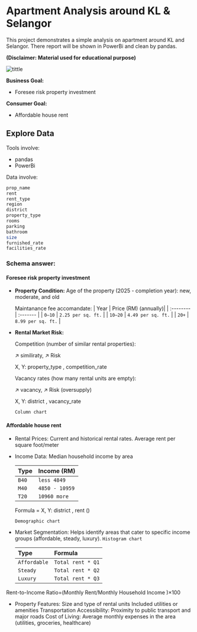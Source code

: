 # Apartment Analysis around KL & Selangor

This project demonstrates a simple analysis on apartment around KL and Selangor. There report will be shown in PowerBi and clean by pandas.  

**(Disclaimer: Material used for educational purpose)**

![tittle](https://images.pexels.com/photos/439391/pexels-photo-439391.jpeg)

**Business Goal:**
- Foresee risk property investment 

**Consumer Goal:**
- Affordable house rent

## Explore Data
Tools involve:
- pandas
- PowerBi

Data involve:
```bash
prop_name
rent
rent_type
region
district
property_type
rooms
parking
bathroom
size
furnished_rate
facilities_rate
```

### Schema answer:

#### Foresee risk property investment 
- **Property Condition:**
    Age of the property (2025 - completion year): new, moderate, and old
    
    Maintanance fee accomandate:
    | Year     | Price (RM) (annually)|
    | :-------- | :------- |
    | `0–10` | `2.25 per sq. ft.` | 
    | `10–20` | `4.49 per sq. ft.` | 
    | `20+` | `8.99 per sq. ft.` |

- **Rental Market Risk:**
    
    Competition (number of similar rental properties):
    
    ↗ similiraty, ↗ Risk

    X, Y: property_type , competition_rate

    Vacancy rates (how many rental units are empty):

    ↗ vacancy, ↗ Risk (oversupply)

    X, Y: district , vacancy_rate

    `Column chart`

#### Affordable house rent
- Rental Prices: 
    Current and historical rental rates. Average rent per square foot/meter
- Income Data:
    Median household income by area
    
    | Type     | Income (RM) |
    | :-------- | :------- |
    | `B40` | `less 4849` | 
    | `M40` | `4850 - 10959` | 
    | `T20` | `10960 more ` |

    Formula = 
    X, Y: district , rent ()
    
    `Demographic chart`    

- Market Segmentation: 
    Helps identify areas that cater to specific income groups (affordable, steady, luxury). 
    `Histogram chart`

    | Type     | Formula |
    | :-------- | :------- |
    | `Affordable` | `Total rent * Q1` | 
    | `Steady` | `Total rent * Q2` | 
    | `Luxury` | `Total rent * Q3` |
Rent-to-Income Ratio=(Monthly Rent/Monthly Household Income
 )×100

- Property Features:
Size and type of rental units
Included utilities or amenities
Transportation Accessibility:
Proximity to public transport and major roads
Cost of Living:
Average monthly expenses in the area (utilities, groceries, healthcare)